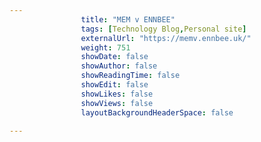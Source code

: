 ---
                title: "MEM v ENNBEE"
                tags: [Technology Blog,Personal site]
                externalUrl: "https://memv.ennbee.uk/"
                weight: 751
                showDate: false
                showAuthor: false
                showReadingTime: false
                showEdit: false
                showLikes: false
                showViews: false
                layoutBackgroundHeaderSpace: false
                ---
